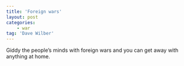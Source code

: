 ```yaml
---
title: 'Foreign wars'
layout: post
categories:
    - war
tag: 'Dave Wilber'
---
```


Giddy the people’s minds with foreign wars and you can get away with anything at home.